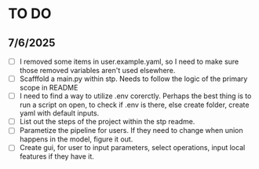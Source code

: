 # TO DO 
## 7/6/2025
- [ ] I removed some items in user.example.yaml, so I need to make sure those removed variables aren't used elsewhere. 
- [ ] Scafffold a main.py within stp. Needs to follow the logic of the primary scope in README
- [ ] I need to find a way to utilize .env corerctly. Perhaps the best thing is to run a script on open, to check if .env is there, else create folder, create yaml with default inputs. 
- [ ] List out the steps of the project within the stp readme. 
- [ ] Parametize the pipeline for users. If they need to change when union happens in the model, figure it out.
- [ ] Create gui, for user to input parameters, select operations, input local features if they have it. 